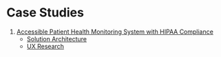 # Case Studies

1. [Accessible Patient Health Monitoring System with HIPAA Compliance](docs/01-visually-impaired-accessible-remote-health-monitoring-system)
    - [Solution Architecture](docs/01-visually-impaired-accessible-remote-health-monitoring-system/DESIGN.md)
    - [UX Research](docs/01-visually-impaired-accessible-remote-health-monitoring-system/accessible-patient-health-monitoring-platform-case-study.md)
